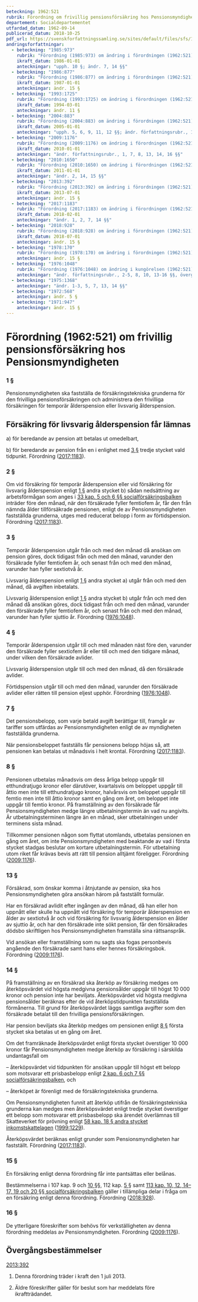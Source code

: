 ```yaml
---
beteckning: 1962:521
rubrik: Förordning om frivillig pensionsförsäkring hos Pensionsmyndigheten
departement: Socialdepartementet
utfardad_datum: 1962-09-14
publicerad_datum: 2018-10-25
pdf_url: https://svenskforfattningssamling.se/sites/default/files/sfs/1962-09/SFS1962-521.pdf
andringsforfattningar:
  - beteckning: "1985:973"
    rubrik: "Förordning (1985:973) om ändring i förordningen (1962:521) om frivillig pensionsförsäkring hos riksförsäkringsverket"
    ikraft_datum: 1986-01-01
    anteckningar: "upph. 10 §; ändr. 7, 14 §§"
  - beteckning: "1986:877"
    rubrik: "Förordning (1986:877) om ändring i förordningen (1962:521) om frivillig pensionsförsäkring hos riksförsäkringsverket"
    ikraft_datum: 1987-01-01
    anteckningar: ändr. 15 §
  - beteckning: "1993:1725"
    rubrik: "Förordning (1993:1725) om ändring i förordningen (1962:521) om frivillig pensionsförsäkring hos Riksförsäkringsverket"
    ikraft_datum: 1994-03-01
    anteckningar: ändr. 11 §
  - beteckning: "2004:883"
    rubrik: "Förordning (2004:883) om ändring i förordningen (1962:521) om frivillig pensionsförsäkring hos Riksförsäkringsverket"
    ikraft_datum: 2005-01-01
    anteckningar: "upph. 5, 6, 9, 11, 12 §§; ändr. författningsrubr., 1, 7, 8, 13, 14, 16 §§"
  - beteckning: "2009:1176"
    rubrik: "Förordning (2009:1176) om ändring i förordningen (1962:521) om frivillig pensionsförsäkring hos Försäkringskassan"
    ikraft_datum: 2010-01-01
    anteckningar: "ändr. författningsrubr., 1, 7, 8, 13, 14, 16 §§"
  - beteckning: "2010:1650"
    rubrik: "Förordning (2010:1650) om ändring i förordningen (1962:521) om frivillig pensionsförsäkring hos Pensionsmyndigheten"
    ikraft_datum: 2011-01-01
    anteckningar: "ändr. 2, 14, 15 §§"
  - beteckning: "2013:392"
    rubrik: "Förordning (2013:392) om ändring i förordningen (1962:521) om frivillig pensionsförsäkring hos Pensionsmyndigheten"
    ikraft_datum: 2013-07-01
    anteckningar: ändr. 15 §
  - beteckning: "2017:1183"
    rubrik: "Förordning (2017:1183) om ändring i förordningen (1962:521) om frivillig pensionsförsäkring hos Pensionsmyndigheten"
    ikraft_datum: 2018-02-01
    anteckningar: "ändr. 1, 2, 7, 14 §§"
  - beteckning: "2018:928"
    rubrik: "Förordning (2018:928) om ändring i förordningen (1962:521) om frivillig pensionsförsäkring hos Pensionsmyndigheten"
    ikraft_datum: 2018-07-01
    anteckningar: ändr. 15 §
  - beteckning: "1978:170"
    rubrik: "Förordning (1978:170) om ändring i förordningen (1962:521) om frivillig pensionsförsäkring hos riksförsäkringsverket"
    anteckningar: ändr. 15 §
  - beteckning: "1976:1048"
    rubrik: "Förordning (1976:1048) om ändring i kungörelsen (1962:521) om frivillig pensionsförsäkring hos riksförsäkringsverket"
    anteckningar: "ändr. författningsrubr., 2-5, 8, 10, 13-16 §§, övergångsbest.; omtryck"
  - beteckning: "1975:1368"
    anteckningar: "ändr. 1-3, 5, 7, 13, 14 §§"
  - beteckning: "1972:568"
    anteckningar: ändr. 5 §
  - beteckning: "1971:947"
    anteckningar: ändr. 15 §
---
```


# Förordning (1962:521) om frivillig pensionsförsäkring hos Pensionsmyndigheten

### 1 §

Pensionsmyndigheten ska fastställa de försäkringstekniska grunderna för den frivilliga pensionsförsäkringen och administrera den frivilliga försäkringen för temporär ålderspension eller livsvarig ålderspension.

## Försäkring för livsvarig ålderspension får lämnas

a) för beredande av pension att betalas ut omedelbart,

b) för beredande av pension från en i enlighet med [3 §](#3) tredje stycket vald tidpunkt. Förordning ([2017:1183](https://selex.se/eli/sfs/2017/1183)).

### 2 §

Om vid försäkring för temporär ålderspension eller vid försäkring för livsvarig ålderspension enligt [1 §](#1) andra stycket b) sådan nedsättning av arbetsförmågan som anges i [33 kap. 5 och 6 §§ socialförsäkringsbalken](https://selex.se/eli/sfs/2010/110#kap33.5) inträder före den månad, när den försäkrade fyller femtiofem år, får den från nämnda ålder tillförsäkrade pensionen, enligt de av Pensionsmyndigheten fastställda grunderna, utges med reducerat belopp i form av förtidspension. Förordning ([2017:1183](https://selex.se/eli/sfs/2017/1183)).

### 3 §

Temporär ålderspension utgår från och med den månad då ansökan om pension göres, dock tidigast från och med den månad, varunder den försäkrade fyller femtiofem år, och senast från och med den månad, varunder han fyller sextiotvå år.

Livsvarig ålderspension enligt [1 §](#1) andra stycket a) utgår från och med den månad, då avgiften inbetalats.

Livsvarig ålderspension enligt [1 §](#1) andra stycket b) utgår från och med den månad då ansökan göres, dock tidigast från och med den månad, varunder den försäkrade fyller femtiofem år, och senast från och med den månad, varunder han fyller sjuttio år. Förordning ([1976:1048](https://selex.se/eli/sfs/1976/1048)).

### 4 §

Temporär ålderspension utgår till och med månaden näst före den, varunder den försäkrade fyller sextiofem år eller till och med den tidigare månad, under vilken den försäkrade avlider.

Livsvarig ålderspension utgår till och med den månad, då den försäkrade avlider.

Förtidspension utgår till och med den månad, varunder den försäkrade avlider eller rätten till pension eljest upphör. Förordning ([1976:1048](https://selex.se/eli/sfs/1976/1048)).

### 7 §

Det pensionsbelopp, som varje betald avgift berättigar till, framgår av tariffer som utfärdas av Pensionsmyndigheten enligt de av myndigheten fastställda grunderna.

När pensionsbeloppet fastställs får pensionens belopp höjas så, att pensionen kan betalas ut månadsvis i helt krontal. Förordning ([2017:1183](https://selex.se/eli/sfs/2017/1183)).

### 8 §

Pensionen utbetalas månadsvis om dess årliga belopp uppgår till etthundratjugo kronor eller därutöver, kvartalsvis om beloppet uppgår till åttio men inte till etthundratjugo kronor, halvårsvis om beloppet uppgår till femtio men inte till åttio kronor samt en gång om året, om beloppet inte uppgår till femtio kronor. På framställning av den försäkrade får Pensionsmyndigheten medge längre utbetalningstermin än vad nu angivits. Är utbetalningsterminen längre än en månad, sker utbetalningen under terminens sista månad.

Tillkommer pensionen någon som flyttat utomlands, utbetalas pensionen en gång om året, om inte Pensionsmyndigheten med beaktande av vad i första stycket stadgas beslutar om kortare utbetalningstermin. För utbetalning utom riket får krävas bevis att rätt till pension alltjämt föreligger. Förordning ([2009:1176](https://selex.se/eli/sfs/2009/1176)).

### 13 §

Försäkrad, som önskar komma i åtnjutande av pension, ska hos Pensionsmyndigheten göra ansökan härom på fastställt formulär.

Har en försäkrad avlidit efter ingången av den månad, då han eller hon uppnått eller skulle ha uppnått vid försäkring för temporär ålderspension en ålder av sextiotvå år och vid försäkring för livsvarig ålderspension en ålder av sjuttio år, och har den försäkrade inte sökt pension, får den försäkrades dödsbo skriftligen hos Pensionsmyndigheten framställa sina rättsanspråk.

Vid ansökan eller framställning som nu sagts ska fogas personbevis angående den försäkrade samt hans eller hennes försäkringsbok. Förordning ([2009:1176](https://selex.se/eli/sfs/2009/1176)).

### 14 §

På framställning av en försäkrad ska återköp av försäkring medges om återköpsvärdet vid högsta medgivna pensionsålder uppgår till högst 10 000 kronor och pension inte har beviljats. Återköpsvärdet vid högsta medgivna pensionsålder beräknas efter de vid återköpstidpunkten fastställda förmånerna. Till grund för återköpsvärdet läggs samtliga avgifter som den försäkrade betalat till den frivilliga pensionsförsäkringen.

Har pension beviljats ska återköp medges om pensionen enligt [8 §](#8) första stycket ska betalas ut en gång om året.

Om det framräknade återköpsvärdet enligt första stycket överstiger 10 000 kronor får Pensionsmyndigheten medge återköp av försäkring i särskilda undantagsfall om

– återköpsvärdet vid tidpunkten för ansökan uppgår till högst ett belopp som motsvarar ett prisbasbelopp enligt [2 kap. 6 och 7 §§ socialförsäkringsbalken](https://selex.se/eli/sfs/2010/110#kap2.6), och

– återköpet är förenligt med de försäkringstekniska grunderna.

Om Pensionsmyndigheten funnit att återköp utifrån de försäkringstekniska grunderna kan medges men återköpsvärdet enligt tredje stycket överstiger ett belopp som motsvarar ett prisbasbelopp ska ärendet överlämnas till Skatteverket för prövning enligt [58 kap. 18 § andra stycket inkomstskattelagen](https://selex.se/eli/sfs/1999/1229#kap58.18) ([1999:1229](https://selex.se/eli/sfs/1999/1229)).

Återköpsvärdet beräknas enligt grunder som Pensionsmyndigheten har fastställt. Förordning ([2017:1183](https://selex.se/eli/sfs/2017/1183)).

### 15 §

En försäkring enligt denna förordning får inte pantsättas eller belånas.

Bestämmelserna i 107 kap. 9 och [10 §](#10)§, 112 kap. [5 §](#kap112.5) samt [113 kap. 10, 12, 14–17, 19 och 20 §§ socialförsäkringsbalken](https://selex.se/eli/sfs/2010/110#kap113.10) gäller i tillämpliga delar i fråga om en försäkring enligt denna förordning. Förordning ([2018:928](https://selex.se/eli/sfs/2018/928)).

### 16 §

De ytterligare föreskrifter som behövs för verkställigheten av denna förordning meddelas av Pensionsmyndigheten. Förordning ([2009:1176](https://selex.se/eli/sfs/2009/1176)).

## Övergångsbestämmelser

[2013:392](https://selex.se/eli/sfs/2013/392)

1. Denna förordning träder i kraft den 1 juli 2013.

2. Äldre föreskrifter gäller för beslut som har meddelats före ikraftträdandet.